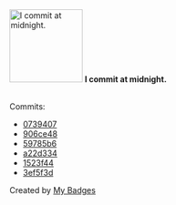 <img src="https://my-badges.github.io/my-badges/midnight-commits.png" alt="I commit at midnight." title="I commit at midnight." width="128">
<strong>I commit at midnight.</strong>
<br><br>

Commits:

- <a href="https://github.com/ksysoev/make-it-public-tgbot/commit/0739407f2716b74095051dd713cd0fce035d2651">0739407</a>
- <a href="https://github.com/ksysoev/make-it-public/commit/906ce487cd44d4caf5fe1e1cf3ac414ef1285404">906ce48</a>
- <a href="https://github.com/ksysoev/make-it-public/commit/59785b626d349deeb19ce69e3b3e8b4cd4da96b8">59785b6</a>
- <a href="https://github.com/ksysoev/smcp-proxy/commit/a22d3347aa0dd3166c607602f477096d9e39c2ee">a22d334</a>
- <a href="https://github.com/ksysoev/wsget/commit/1523f44a8d6c2864273e88e5b18e2b7fb3c6c0b7">1523f44</a>
- <a href="https://github.com/ksysoev/wsget/commit/3ef5f3dad4035ff3ecccd5240f156cfc54ca7ec0">3ef5f3d</a>


Created by <a href="https://github.com/my-badges/my-badges">My Badges</a>